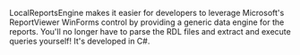LocalReportsEngine makes it easier for developers to leverage Microsoft's ReportViewer WinForms control by providing a generic data engine for the reports. You'll no longer have to parse the RDL files and extract and execute queries yourself! It's developed in C#.